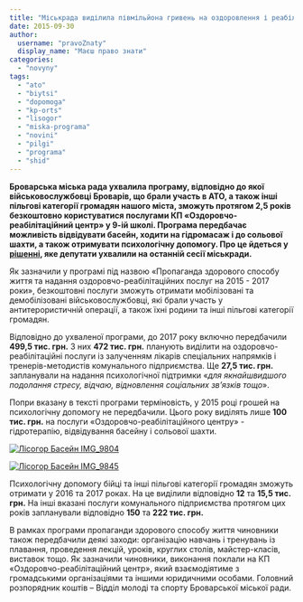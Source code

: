 ```yaml
---
title: "Міськрада виділила півмільйона гривень на оздоровлення і реабілітацію бійців АТО та інших пільговиків"
date: 2015-09-30
author: 
  username: "pravoZnaty"
  display_name: "Маєш право знати"
categories: 
  - "novyny"
tags: 
  - "ato"
  - "biytsi"
  - "dopomoga"
  - "kp-orts"
  - "lisogor"
  - "miska-programa"
  - "novini"
  - "pilgi"
  - "programa"
  - "shid"
---
```


**Броварська міська рада ухвалила програму, відповідно до якої військовослужбовці Броварів, що брали участь в АТО, а також інші пільгові категорії громадян нашого міста, зможуть протягом 2,5 років безкоштовно користуватися послугами КП «Оздоровчо-реабілітаційний центр» у 9-ій школі. Програма передбачає можливість відвідувати басейн, ходити на гідромасаж і до сольової шахти, а також отримувати психологічну допомогу. Про це йдеться у [рішенні](http://www.brovary.kiev.ua/r%D1%96shennya-m%D1%96sko%D1%97-radi-v%D1%96d-24092015-%E2%84%961562-58-06pro-zatverdzhennya-programi-%C2%ABpropaganda-zdorovogo-spos), яке депутати ухвалили на останній сесії міськради.**

Як зазначили у програмі під назвою «Пропаганда здорового способу життя та надання оздоровчо-реабілітаційних послуг на 2015 - 2017 роки», безкоштовні послуги зможуть отримати мобілізовані та демобілізовані військовослужбовці, які брали участь у антитерористичній операції, а також їхні родини та інші пільгові категорії громадян.

Відповідно до ухваленої програми, до 2017 року включно передбачили **499,5 тис. грн.** З них **472 тис. грн.** планують виділити на оздоровчо-реабілітаційні послуги із залученням лікарів спеціальних напрямків і тренерів-методистів комунального підприємства. Ще **27,5 тис. грн.** запланували на надання психологічної підтримки «_для якнайшвидшого подолання стресу, відчаю, відновлення соціальних зв’язків тощо_».

Попри вказану в тексті програми терміновість, у 2015 році грошей на психологічну допомогу не передбачили. Цього року виділять лише **100 тис. грн.** на послуги «Оздоровчо-реабілітаційного центру» - гідротерапію, відвідування басейну і сольової шахти.

[![Лісогор Басейн IMG_9804](https://mpz.brovary.org/wp-content/uploads/2014/09/Lisogor-Baseyn-IMG_9804.jpg)](https://mpz.brovary.org/wp-content/uploads/2014/09/Lisogor-Baseyn-IMG_9804.jpg)

[![Лісогор Басейн IMG_9845](https://mpz.brovary.org/wp-content/uploads/2014/09/Lisogor-Baseyn-IMG_9845.jpg)](https://mpz.brovary.org/wp-content/uploads/2014/09/Lisogor-Baseyn-IMG_9845.jpg)

Психологічну допомогу бійці та інші пільгові категорії громадян зможуть отримати у 2016 та 2017 роках. На це виділили відповідно **12** та **15,5 тис. грн.** На інші вказані послуги комунального підприємства протягом цих років запланували відповідно **150** та **222 тис. грн.**

В рамках програми пропаганди здорового способу життя чиновники також передбачили деякі заходи: організацію навчань і тренувань із плавання, проведення лекцій, уроків, круглих столів, майстер-класів, виставок тощо. Як зазначили чиновники, виконання поклали на КП «Оздоровчо-реабілітаційний центр», який взаємодіятиме з громадськими організаціями та іншими юридичними особами. Головний розпорядник коштів – Відділ молоді та спорту Броварської міської ради.
